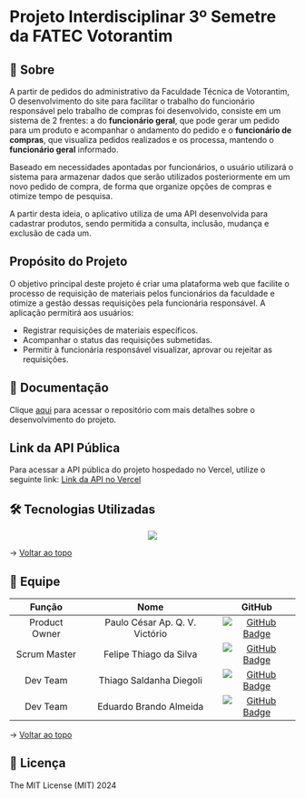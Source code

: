 # Projeto Interdisciplinar 3º Semetre da FATEC Votorantim

## 📑 Sobre
A partir de pedidos do administrativo da Faculdade Técnica de Votorantim, O desenvolvimento do site para facilitar o trabalho do funcionário responsável pelo trabalho de compras foi desenvolvido, consiste em um sistema de 2 frentes: a do **funcionário geral**, que pode gerar um pedido para um produto e acompanhar o andamento do pedido e o **funcionário de compras**, que visualiza pedidos realizados e os processa, mantendo o **funcionário geral** informado.

Baseado em necessidades apontadas por funcionários, o usuário utilizará o sistema para armazenar dados que serão utilizados posteriormente em um novo pedido de compra, de forma que organize opções de compras e otimize tempo de pesquisa.

A partir desta ideia, o aplicativo utiliza de uma API desenvolvida para cadastrar produtos, sendo permitida a consulta, inclusão, mudança e exclusão de cada um.

## Propósito do Projeto

O objetivo principal deste projeto é criar uma plataforma web que facilite o processo de requisição de materiais pelos funcionários da faculdade e otimize a gestão dessas requisições pela funcionária responsável. A aplicação permitirá aos usuários:

- Registrar requisições de materiais específicos.
- Acompanhar o status das requisições submetidas.
- Permitir à funcionária responsável visualizar, aprovar ou rejeitar as requisições.

## 📄 Documentação 
Clique [aqui](https://github.com/paulovictorio/Documentacao_projetoCompras/tree/main?tab=readme-ov-file#readme) para acessar o repositório com mais detalhes sobre o desenvolvimento do projeto.

## Link da API Pública

Para acessar a API pública do projeto hospedado no Vercel, utilize o seguinte link:
[Link da API no Vercel](https://projeto-mvc-restful-frontend.vercel.app)

## 🛠️ Tecnologias Utilizadas 
<span id="tecnologias">
    <p align="center">
      <a href="https://skillicons.dev">
    <img src="https://skillicons.dev/icons?i=html,css,js,tailwind,angular,nodejs,mongodb,vercel,vscode,figma" />
  </a>
</p>
</span>

→ [Voltar ao topo](#topo)

## 👥 Equipe
<span id="equipe">
    

|    Função     |                  Nome                 |                          GitHub                              | 
| :-----------: | :-----------------------------------: | :----------------------------------------------------------: |
| Product Owner | Paulo César Ap. Q. V. Victório        |[![GitHub Badge](https://img.shields.io/badge/GitHub-111217?style=flat-square&logo=github&logoColor=white)](https://github.com/paulovictorio)|
| Scrum Master  | Felipe Thiago da Silva                |[![GitHub Badge](https://img.shields.io/badge/GitHub-111217?style=flat-square&logo=github&logoColor=white)](https://github.com/Felipe-Thiago)|
| Dev Team      | Thiago Saldanha Diegoli               |[![GitHub Badge](https://img.shields.io/badge/GitHub-111217?style=flat-square&logo=github&logoColor=white)](https://github.com/thiago-diegoli)|
| Dev Team      | Eduardo Brando Almeida                |[![GitHub Badge](https://img.shields.io/badge/GitHub-111217?style=flat-square&logo=github&logoColor=white)](https://github.com/Eduardo-Brando-Almeida)|

→ [Voltar ao topo](#topo)


## 🪪 Licença

The MIT License (MIT) 2024
